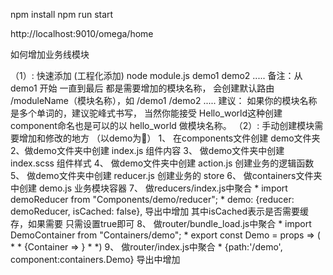 npm install
npm run start

http://localhost:9010/omega/home



如何增加业务线模块

（1）: 快速添加 (工程化添加)
    node module.js demo1 demo2 .....
    备注：从demo1 开始 一直到最后 都是需要增加的模块名称， 会创建默认路由 /moduleName（模块名称），如 /demo1 /demo2 .....
    建议： 如果你的模块名称是多个单词的，建议驼峰式书写， 当然你能接受 Hello_world这种创建component命名也是可以的以 hello_world 做模块名称。
（2）: 手动创建模块需要增加和修改的地方 （以demo为:chestnut:）
    1、 在components文件创建 demo文件夹
    2、做demo文件夹中创建 index.js 组件内容
    3、 做demo文件夹中创建 index.scss 组件样式
    4、 做demo文件夹中创建 action.js 创建业务的逻辑函数
    5、 做demo文件夹中创建 reducer.js 创建业务的 store
    6、 做containers文件夹中创建 demo.js 业务模块容器
    7、 做reducers/index.js中聚合
    * import demoReducer from "Components/demo/reducer";
    * demo: {reducer: demoReducer, isCached: false}, 导出中增加 其中isCached表示是否需要缓存，如果需要 只需设置true即可
    8、 做router/bundle_load.js中聚合
    * import DemoContainer from "Containers/demo";
    * export const Demo = props => (
    *
    * {Container => }
    *
    *)
    9、 做router/index.js中聚合
    * {path:'/demo', component:containers.Demo} 导出中增加